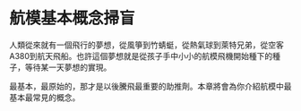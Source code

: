 # 航模基本概念掃盲

人類從來就有一個飛行的夢想，從風箏到竹蜻蜓，從熱氣球到萊特兄弟，從空客A380到航天飛船。也許這個夢想就是從孩子手中小小的航模飛機開始種下的種子，等待某一天夢想的實現。

最基本，最原始的，那才是以後騰飛最重要的助推劑。本章將會為你介紹航模中最基本最常見的概念。
